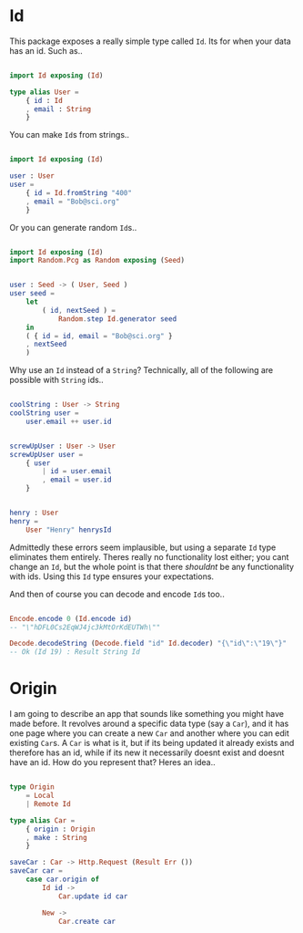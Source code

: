 # Id

This package exposes a really simple type called `Id`. Its for when your data has an id. Such as..


```elm

import Id exposing (Id)

type alias User =
    { id : Id 
    , email : String
    }

```

You can make `Id`s from strings..

```elm

import Id exposing (Id)

user : User
user = 
    { id = Id.fromString "400" 
    , email = "Bob@sci.org"
    }

```

Or you can generate random `Id`s..


```elm

import Id exposing (Id)
import Random.Pcg as Random exposing (Seed)


user : Seed -> ( User, Seed )
user seed =
    let
        ( id, nextSeed ) =
            Random.step Id.generator seed
    in
    ( { id = id, email = "Bob@sci.org" }
    , nextSeed
    )

```

Why use an `Id` instead of a `String`? Technically, all of the following are possible with `String` ids..


```elm

coolString : User -> String
coolString user =
    user.email ++ user.id


screwUpUser : User -> User
screwUpUser user =
    { user
        | id = user.email
        , email = user.id
    }


henry : User
henry =
    User "Henry" henrysId

```

Admittedly these errors seem implausible, but using a separate `Id` type eliminates them entirely. Theres really no functionality lost either; you cant change an `Id`, but the whole point is that there *shouldnt* be any functionality with ids. Using this `Id` type ensures your expectations.

And then of course you can decode and encode `Id`s too..

```elm

Encode.encode 0 (Id.encode id)
-- "\"hDFL0Cs2EqWJ4jc3kMtOrKdEUTWh\""

Decode.decodeString (Decode.field "id" Id.decoder) "{\"id\":\"19\"}"
-- Ok (Id 19) : Result String Id

```

# Origin

I am going to describe an app that sounds like something you might have made before. It revolves around a specific data type (say a `Car`), and it has one page where you can create a new `Car` and another where you can edit existing `Car`s. A `Car` is what is it, but if its being updated it already exists and therefore has an id, while if its new it necessarily doesnt exist and doesnt have an id. How do you represent that? Heres an idea..


```elm

type Origin
    = Local
    | Remote Id

type alias Car =
    { origin : Origin
    , make : String
    }

saveCar : Car -> Http.Request (Result Err ())
saveCar car =
    case car.origin of
        Id id ->
            Car.update id car

        New ->
            Car.create car

```
